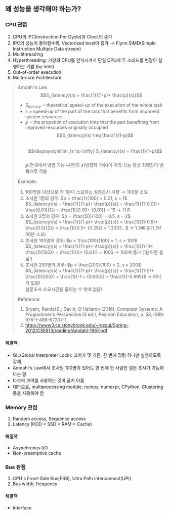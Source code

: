 ## 왜 성능을 생각해야 하는가?

### CPU 관점
1. CPU의 IPC(Instruction Per Cycle)과 Clock의 증가
2. IPC의 성능이 좋아질수록, Vectorized level이 증가 -> Flynn SIMD(Simple Instruction Multiple Data stream)
3. Multithreading
4. Hyperthreading: 가상의 CPU를 인식시켜서 단일 CPU에 두 스레드를 번갈아 실행하는 기법 (by Intel)
5. Out-of-order execution
6. Multi-core Architecture

> Amdahl's Law
>  $$S_{latency}(s) = \frac{1}{(1-p)+ \frac{p}{s}}$$
>  - $S_{latency}$ = theoretical speed-up of the execution of the whole task
>  - $s$ = speed-up of the part of the task that benefits from imporved system resources
>  - $p$ = the propotion of execution time that the part benefiting from improved resources originally occupied   
>    $$S_{latency}(s) \leq \frac{1}{1-p}$$   
>    $$\displaystyle\lim_{s \to \infty} S_{latency}(s) = \frac{1}{1-p}$$  
>    $p$(전체에서 병렬 가능 부분)와 $s$(병렬화 개수)에 따라 성능 향상 최댓값이 병목으로 작용
>
> Example:
>  1. 100명을 대상으로 각 1분이 소요되는 설문조사 시행 -> 100분 소요
>  2. 조사원 1명의 경우: $p = \frac{1}{100} = 0.01, s = 1$  
> $S_{latency}(s) = \frac{1}{(1-p)+ \frac{p}{s}} = \frac{1}{(1-0.01)+ \frac{0.01}{1}} = \frac{1}{0.99+ {0.01}} = 1$ -> 기준
>  3. 조사원 2명의 경우: $p = \frac{50}{100} = 0.5, s = 2$  
> $S_{latency}(s) = \frac{1}{(1-p)+ \frac{p}{s}} = \frac{1}{(1-0.5)+ \frac{0.5}{2}} = \frac{1}{0.5+ {0.25}} = 1.3333...$ -> 1.3배 증가 (약 50분 소요)
>  4. 조사원 100명의 경우: $p = \frac{100}{100} = 1, s = 100$  
> $S_{latency}(s) = \frac{1}{(1-p)+ \frac{p}{s}} = \frac{1}{(1-1)+ \frac{1}{100}} = \frac{1}{0+ {0.01}} = 100$ -> 100배 증가 (1분이면 끝냄!)
>  5. 조사원 200명의 경우:  $p = \frac{200}{100} = 2, s = 200$  
> $S_{latency}(s) = \frac{1}{(1-p)+ \frac{p}{s}} = \frac{1}{(1-2)+ \frac{1}{200}} = \frac{1}{-1 + {0.005}} = \frac{1}{-0.995}$ -> 의미가 없음!  
> 설문조사 소요시간을 줄이는 수 밖에 없음!
>
> 
> Reference:
> 1. Bryant, Randal E.; David, O'Hallaron (2016), Computer Systems: A Programmer's Perspective (3 ed.), Pearson Education, p. 58, ISBN 978-1-488-67207-1
> 2. https://www3.cs.stonybrook.edu/~rezaul/Spring-2012/CSE613/reading/Amdahl-1967.pdf

#### 해결책
- GIL(Global Interpreter Lock): 코어가 몇 개든, 한 번에 명령 하나만 실행하도록 강제
- Amdahl's Law에서 조사원 100명이 있어도 한 번에 한 사람만 설문 조사가 가능하다는 말
- 다수의 코어를 사용하는 것이 골치 아픔
- 대안으로, multiprocessing module, numpy, numexpr, CPython, Clustering 등을 사용해야 함

### Memory 관점
1. Random access, Sequence access
2. Latency (HDD < SSD < RAM < Cache)

#### 해결책
- Asynchronus I/O
- Non-preemptive cache

### Bus 관점
1. CPU's Front-Side Bus(FSB), Ultra Path Interconnect(UPI)
2. Bus width, frequency

#### 해결책
- Interface

